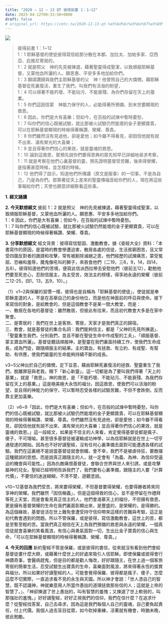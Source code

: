 ```yaml
---
title: "2020 – 12 – 13 QT 彼得前書 1：1~12"
date: 2025-04-12T00:33:50+0800
draft: false
# original_url: https://cmtc.tw/2020-12-13-qt-%e5%bd%bc%e5%be%97%e5%89%8d%e6%9b%b8-1%ef%bc%9a112
---
```


![](/images/qt.jpg)
> 彼得前書 1：1\~12  
> 1：1 耶穌基督的使徒彼得寫信給那分散在本都、加拉太、加帕多家、亞西亞、庇推尼寄居的，  
> 1：2 就是照父　神的先見被揀選，藉著聖靈得成聖潔，以致順服耶穌基督，又蒙他血所灑的人。願恩惠、平安多多地加給你們。  
> 1：3 願頌讚歸與我們主耶穌基督的父　神！他曾照自己的大憐憫，藉耶穌基督從死裏復活，重生了我們，叫我們有活潑的盼望，  
> 1：4 可以得著不能朽壞、不能玷污、不能衰殘、為你們存留在天上的基業。  
> 1：5 你們這因信蒙　神能力保守的人，必能得著所預備、到末世要顯現的救恩。  
> 1：6 因此，你們是大有喜樂；但如今，在百般的試煉中暫時憂愁，  
> 1：7 叫你們的信心既被試驗，就比那被火試驗仍然能壞的金子更顯寶貴，可以在耶穌基督顯現的時候得著稱讚、榮耀、尊貴。  
> 1：8 你們雖然沒有見過他，卻是愛他；如今雖不得看見，卻因信他就有說不出來、滿有榮光的大喜樂；  
> 1：9 並且得著你們信心的果效，就是靈魂的救恩。  
> 1：10 論到這救恩，那預先說你們要得恩典的眾先知早已詳細地尋求考察，  
> 1：11 就是考察在他們心裏基督的靈，預先證明基督受苦難，後來得榮耀，是指著甚麼時候，並怎樣的時候。  
> 1：12 他們得了啟示，知道他們所傳講（原文是服事）的一切事，不是為自己，乃是為你們。那靠著從天上差來的聖靈傳福音給你們的人，現在將這些事報給你們；天使也願意詳細察看這些事。

**1. 經文誦讀**

**2.  今天默想經文**
彼前 1：2 就是照父　神的先見被揀選，藉著聖靈得成聖潔，以致順服耶穌基督，又蒙他血所灑的人。願恩惠、平安多多地加給你們。  
1：6 因此，你們是大有喜樂；但如今，在百般的試煉中暫時憂愁。  
1：7 叫你們的信心既被試驗，就比那被火試驗仍然能壞的金子更顯寶貴，可以在耶穌基督顯現的時候得著稱讚、榮耀、尊貴。

**3. 分享默想經文**
經文背景：彼得寫信堅固、激勵教會。據《查經大全》資料：「本書寫作的原因，是當時的教會慘遭迫害，散居各處的信徒，生活貧窮困苦，且又常受四圍反對者的譭謗和攻擊，常有被剷除滅絕之患，他們經歷的試煉痛苦，蒙受冤屈、恐嚇和羞辱，魔鬼像吼叫的獅子，來吞食他們（二19，三6，9，14，四14，五8）。彼得知道他們的苦境，便寫此信派西拉帶去安慰他們（彼前五12），勸勉他們要至死忠心，忍耐信服主，為主受苦，效法主的榜樣，得享祂永遠的榮耀（彼前二12-25，四1，13，五9，10）。」

（1）v1\~2與保羅的習慣一樣，彼得也是自稱為「耶穌基督的使徒」，使徒就是奉耶穌差遣的人，不是在高舉自己的身份地位，而是他在神面前的呼召與使命。接下來寫信的對象，是給教會的，但是這個教會不是某一間大教堂，而是：  
一、散居在各地的基督徒：雖然散居，但彼此有往來，而且初代教會大多是在家中聚會。  
二、是寄居的：我們在世上是客旅、寄居，天家才是我們真正的歸宿。  
三、教會，就是基督徒的集合名詞：我們能夠信主，都是「父神的先見所揀選」、「聖靈重生我們，分別我們，並且不斷在聖徒生命中作成聖的工夫」、「順服基督、蒙主寶血所灑」。基督徒聽話順服神，是聖靈在我們裏面持續工作，使我們生命成長，成為門徒，跟隨順服主的結果。主的寶血，有拯救、有立約、有成聖、有幫助、有供應，使我們屬靈的生命能夠持續不斷的成長。

v3\~5父神出於自己的憐憫，定下旨意，藉由耶穌死裏復活的拯救、聖靈重生了我們，脫離罪惡與老我，賜下「新心新靈」，這一切都是為了要叫我們得著「天上的基業」，就是「救恩」。神的救恩，是「不能朽壞、不能玷污、不能衰殘、為我們存留在天上的基業。」這是極美極大永恆的福分。因這救恩，使我們可以活潑的盼望，並且得的神能力的保守，可以暫時忍受各樣的試驗苦難，不但不會跌倒，反而靠主更加喜樂。

（2）v6\~9「因此，你們是大有喜樂；但如今，在百般的試煉中暫時憂愁，叫你們的信心既被試驗，就比那被火試驗仍然能壞的金子更顯寶貴，可以在耶穌基督顯現的時候得著稱讚、榮耀、尊貴。你們雖然沒有見過他，卻是愛他；如今雖不得看見，卻因信他就有說不出來、滿有榮光的大喜樂；並且得著你們信心的果效，就是靈魂的救恩。」這一段經文，如果是不信主的人來看，肯定覺得基督徒都是瘋子、傻子，不可理喻。甚至很多基督徒被灌輸成功神學，以為信耶穌就是在世上一切亨通發達的開始。因為也不好好讀聖經，沒有任何心裏準備去面對可能遭遇各樣的試驗。我們在這裏絕不是說當基督徒就會倒楣，會不幸，我們不是被虐待狂，要敵擋這種錯誤的思想。而是說真正跟隨主的人，就一定會有「為義、為神、為信仰受逼迫的機會與可能性。」因為仇敵痛恨基督徒，會聯合世界與世人來引誘，或是攻擊屬神的兒女。聖經已經明明告訴我們了，我們要有心裏準備，跟隨主的人要「計算代價」，不要信的迷迷糊糊，不清不楚，道聽塗說。

v10\~12基督為我們受苦，將來要得榮耀，不但基督要得榮耀，也要得勝者將來同享神的榮耀。我們雖然「因信稱義」，但是這個得救的信心，並不是停留在作禮拜等死上天堂，而是會看見真正信主的人，他們會渴慕天上的福份，不但擁有救恩，更是擁有基督榮耀的生命在我們裏面彰顯出來，是豐盛的，是榮耀的，是得勝的。為這個緣故，基督徒活在世上難免會遭受持守信仰帶來這樣的苦難與考驗，這正是初代教會遇到的問題。所以不管保羅，或是彼得，寫信激勵教會，這世上的苦，都是至暫至輕的苦。當我們真正相信在天上為我們預備的救恩與永遠的榮耀，一個真信徒就會喜樂的笑看風浪，有信心與勇氣面對一切，生出比金子寶貴的信心與生命，「可以在耶穌基督顯現的時候得著稱讚、榮耀、尊貴。」

**4. 今天的回應**
新約聖經不管是保羅，或是彼得的書信，從來就沒有看到他們會給基督徒畫什麼大餅，或藉著什麼世上的好處來吸引人信耶穌。即使保羅或彼得會行神蹟奇事，會醫病趕鬼，但是目的都是勸人悔改，好好跟隨主，在世上過一個客旅寄居的簡單生活，忍受試驗生出寶貴的生命，喜樂面對風浪，將來得著永恆的獎賞與福分。所以如果好好讀聖經的人，可能會覺得保羅、彼得都是瘋子、傻子，怎麼這麼不切實際，一直追求看不見的永生與天國。所以神才會說：「世人憑自己的智慧，既不認識神，神就樂意用人所當作愚拙的道理拯救那些信的人；這就是上帝的智慧了。」、「神卻揀選了世上愚拙的，叫有智慧的羞愧；又揀選了世上軟弱的，叫那強壯的羞愧。」好好讀聖經，好好正視我們的信仰，我們在信什麼？在追求什麼？從聖經找答案，自己去尋求，因為這是我們每個人自己的靈魂，自己要負起責任，付上代價。我個人過去盲目從眾，如今砍掉重練，活著就有機會，時猶未晚，彼此勉勵。
